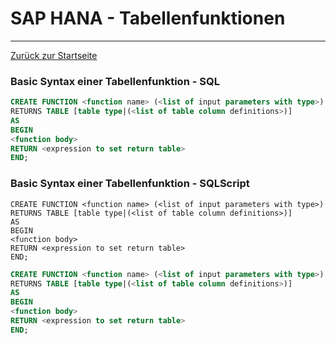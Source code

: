# SAP HANA - Tabellenfunktionen
---

[Zurück zur Startseite](https://wolfgangzeller.github.io/ABAP-for-SAP-BW/)

### Basic Syntax einer Tabellenfunktion - SQL
```sql
CREATE FUNCTION <function name> (<list of input parameters with type>)
RETURNS TABLE [table type|(<list of table column definitions>)]
AS
BEGIN
<function body>
RETURN <expression to set return table>
END;
```

### Basic Syntax einer Tabellenfunktion - SQLScript
```abap
CREATE FUNCTION <function name> (<list of input parameters with type>)
RETURNS TABLE [table type|(<list of table column definitions>)]
AS
BEGIN
<function body>
RETURN <expression to set return table>
END;
```

```sql script
CREATE FUNCTION <function name> (<list of input parameters with type>)
RETURNS TABLE [table type|(<list of table column definitions>)]
AS
BEGIN
<function body>
RETURN <expression to set return table>
END;
```
